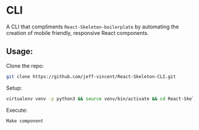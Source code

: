 # CLI

A CLI that compliments `React-Skeleton-boilerplate` by automating the creation of mobile friendly, responsive React components. 

## Usage: 
Clone the repo:
```bash
git clone https://github.com/jeff-vincent/React-Skeleton-CLI.git
```
Setup:
```bash
virtualenv venv -p python3 && source venv/bin/activate && cd React-Skeleton-CLI
```
Execute:
```bash
Make component
```
